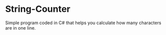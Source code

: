 # String-Counter
Simple program coded in C# that helps you calculate how many characters are in one line.
